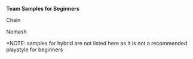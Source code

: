 **Team Samples for Beginners**

Chain

Nomash

*NOTE: samples for hybrid are not listed here as it is not a recommended playstyle for beginners
